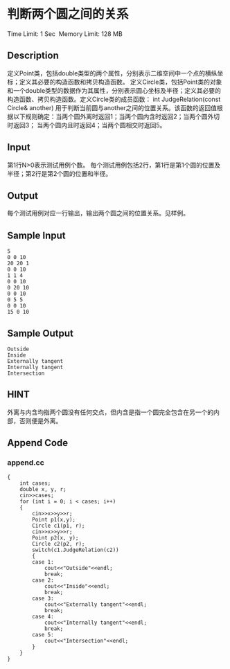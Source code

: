 # 判断两个圆之间的关系
Time Limit: 1 Sec  Memory Limit: 128 MB


## Description
定义Point类，包括double类型的两个属性，分别表示二维空间中一个点的横纵坐标；定义其必要的构造函数和拷贝构造函数。
定义Circle类，包括Point类的对象和一个double类型的数据作为其属性，分别表示圆心坐标及半径；定义其必要的构造函数、拷贝构造函数。定义Circle类的成员函数：
int JudgeRelation(const Circle& another)
用于判断当前圆与another之间的位置关系。该函数的返回值根据以下规则确定：当两个圆外离时返回1；当两个圆内含时返回2；当两个圆外切时返回3； 当两个圆内且时返回4；当两个圆相交时返回5。


## Input
第1行N>0表示测试用例个数。
每个测试用例包括2行，第1行是第1个圆的位置及半径；第2行是第2个圆的位置和半径。



## Output
每个测试用例对应一行输出，输出两个圆之间的位置关系。见样例。


## Sample Input
```
5
0 0 10
20 20 1
0 0 10
1 1 4
0 0 10
0 20 10
0 0 10
0 5 5
0 0 10
15 0 10

```
## Sample Output
```
Outside
Inside
Externally tangent
Internally tangent
Intersection

```

## HINT
外离与内含均指两个圆没有任何交点，但内含是指一个圆完全包含在另一个的内部，否则便是外离。


## Append Code
### append.cc
```cppint main()
{
    int cases;
    double x, y, r;
    cin>>cases;
    for (int i = 0; i < cases; i++)
    {
        cin>>x>>y>>r;
        Point p1(x,y);
        Circle c1(p1, r);
        cin>>x>>y>>r;
        Point p2(x, y);
        Circle c2(p2, r);
        switch(c1.JudgeRelation(c2))
        {
        case 1:
            cout<<"Outside"<<endl;
            break;
        case 2:
            cout<<"Inside"<<endl;
            break;
        case 3:
            cout<<"Externally tangent"<<endl;
            break;
        case 4:
            cout<<"Internally tangent"<<endl;
            break;
        case 5:
            cout<<"Intersection"<<endl;
        }
    }
}
```
